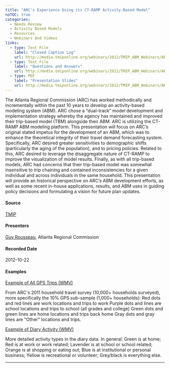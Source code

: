 ```yaml
---
title: "ARC's Experience Using its CT-RAMP Activity-Based Model"
noTOC: true
categories:
  - Needs Review
  - Activity Based Models‏‎
  - Resources
  - Webinars And Videos
links:
  - type: Text File
    label: "Closed Caption Log"
    url: http://media.tmiponline.org/webinars/2012/TMIP_ABM_Webinars/ARC_ABM/ARC_ABM_Transcript.txt
  - type: Text File
    label: "Questions and Answers"
    url: http://media.tmiponline.org/webinars/2012/TMIP_ABM_Webinars/ARC_ABM/QandA.txt
  - type: PDF
    label: "Presentation Slides"
    url: http://media.tmiponline.org/webinars/2012/TMIP_ABM_Webinars/ARC_ABM/ARC_ABM_Webinar_Oct_22_2012.pdf
---
```






The Atlanta Regional Commission (ARC) has worked methodically and incrementally within the past 10 years to develop an activity-based modeling system (ABM). ARC chose a “dual-track” model development and implementation strategy whereby the agency has maintained and improved their trip-based model (TBM) alongside their ABM. ARC is utilizing the CT-RAMP ABM modeling platform. This presentation will focus on ARC’s original stated impetus for the development of an ABM, which was to enhance the theoretical integrity of their travel demand forecasting system. Specifically, ARC desired greater sensitivities to demographic shifts (particularly the aging of the population), and to pricing policies. Related to this, ARC desired to leverage the disaggregate nature of CT-RAMP to improve the visualization of model results. Finally, as with all trip-based models, ARC had concerns that their trip-based model was somewhat insensitive to trip chaining and contained inconsistencies for a given individual and across individuals in the same household. This presentation will provide an historical perspective on ARC’s ABM development efforts, as well as some recent in-house applications, results, and ABM uses in guiding policy decisions and formulating a vision for future plan updates.

#### Source

[TMIP](TMIP)

#### Presenters

[Guy Rousseau](User_Guy_Rousseau), Atlanta Regional Commission

#### Recorded Date

2012-10-22

#### Examples

[Example of All GPS Trips (WMV)](http://media.tmiponline.org/webinars/2012/TMIP_ABM_Webinars/ARC_ABM/All_GPS_Trips.wmv)

From ARC's 2011 household travel survey (10,000+ households surveyed), more specifically the 10% GPS sub-sample (1,000+ households): Red dots and red lines are work locations and trips to work Purple dots and lines are school locations and trips to school (all grades and college) Green dots and green lines are home locations and trips back home Gray dots and gray lines are "Other" locations and trips.

[Example of Diary Activity (WMV)](http://media.tmiponline.org/webinars/2012/TMIP_ABM_Webinars/ARC_ABM/Diary_Activity.wmv)

More detailed activity types in the diary data. In general: Green is at home; Red is at work or work related; Lavender is at school or school related; Orange is at shopping or eating out; Blue is at institutional or personal business; Yellow is recreational or volunteer; Grey/black is everything else.

------------------------------------------------------------------------


